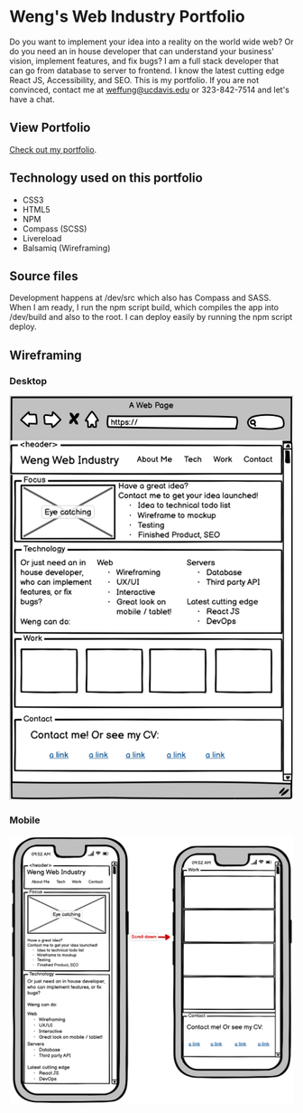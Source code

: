Weng's Web Industry Portfolio
===
Do you want to implement your idea into a reality on the world wide web? Or do you need an in house developer that can understand your business' vision, implement features, and fix bugs? I am a full stack developer that can go from database to server to frontend. I know the latest cutting edge React JS, Accessibility, and SEO. This is my portfolio. If you are not convinced, contact me at weffung@ucdavis.edu or 323-842-7514 and let's have a chat.

View Portfolio
---
[Check out my portfolio](//siphon880gh.github.io/).

Technology used on this portfolio
---
- CSS3
- HTML5
- NPM
- Compass (SCSS)
- Livereload
- Balsamiq (Wireframing)

Source files
---
Development happens at /dev/src which also has Compass and SASS. When I am ready, I run the npm script build, which compiles the app into /dev/build and also to the root. I can deploy easily by running the npm script deploy.

Wireframing
---
<!-- Todo: Review; Wireframing tool: Balsamiq -->
### Desktop
![Desktop](README/desktop.png)

### Mobile
![Mobile](README/mobile.png)